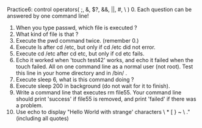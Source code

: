 Practice6: control operators( ;, &, $?, &&, ||, #, \ )
0. Each question can be answered by one command line!
1. When you type passwd, which file is executed ?
2. What kind of file is that ?
3. Execute the pwd command twice. (remember 0.)
4. Execute ls after cd /etc, but only if cd /etc did not error.
5. Execute cd /etc after cd etc, but only if cd etc fails.
6. Echo it worked when 'touch test42' works, and echo it failed when the touch failed. All on one command line as a normal user (not root). Test this line in your home directory and in /bin/ .
7. Execute sleep 6, what is this command doing ?
8. Execute sleep 200 in background (do not wait for it to finish).
9. Write a command line that executes rm file55. Your command line should print 'success'
if file55 is removed, and print 'failed' if there was a problem.
10. Use echo to display "Hello World with strange' characters \ * [ } ~ \\ ." (including all quotes)